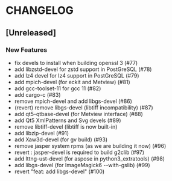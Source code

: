 # CHANGELOG

## [Unreleased]

### New Features

- fix devels to install when building openssl 3 (#77)
- add libzstd-devel for zstd support in PostGreSQL (#78)
- add lz4 devel for lz4 support in PostGreSQL (#79)
- add mpich-devel (for eckit and Metview) (#81)
- add gcc-toolset-11 for gcc 11 (#82)
- add cargo-c (#83)
- remove mpich-devel and add libgs-devel (#86)
- (revert) remove libgs-devel (libtiff incompatibility) (#87)
- add qt5-qtbase-devel (for Metview interface) (#88)
- add Qt5 XmlPatterns and Svg devels (#89)
- remove libtiff-devel (libtiff is now built-in)
- add libzip-devel (#91)
- add Xaw3d-devel (for gv build) (#93)
- remove jasper system rpms (as we are building it now) (#96)
- revert : jasper-devel is required to build g2clib (#97)
- add lttng-ust-devel (for aspose in python3_extratools) (#98)
- add libgs-devel (for ImageMagick6 --with-gslib) (#99)
- revert "feat: add libgs-devel" (#100)


